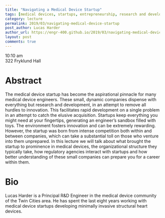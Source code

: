 ```yaml
---
title: "Navigating a Medical Device Startup"
tags: [medical devices, startups, entrepreneurship, research and development, innovation, regulation]
category: lecture
permalink: 2019/03/navigating-medical-device-startup
post_author: Lucas Harder
author_url: https://engr-400.github.io/2019/03/navigating-medical-device-startup
layout: post
comments: true
---
```


<!-- This is for your headshot. -->
<!-- <img align="right" width="250px" src="/images/1903-harder.jpg" alt="Lucas Harder"/> -->  

10:10 am  
322 Fryklund Hall  



# Abstract

The medical device startup has become the aspirational pinnacle for many medical device engineers. These small, dynamic companies dispense with everything but research and development, in an attempt to remove all hurdles to innovation. This facilitates rapid development on a single problem in an attempt to catch the elusive acquisition. Startups keep everything you might need at your fingertips, generating an engineer’s sandbox filled with toys. The environment fosters innovation and can be extremely rewarding. However, the startup was born from intense competition both within and between companies, which can take a substantial toll on those who venture into them unprepared. In this lecture we will talk about what brought the startup to prominence in medical devices, the organizational structure they typically take, how regulatory agencies interact with startups and how better understanding of these small companies can prepare you for a career within them.

# Bio

Lucas Harder is a Principal R&D Engineer in the medical device community of the Twin Cities area. He has spent the last eight years working with medical device startups developing minimally invasive structural heart devices.

